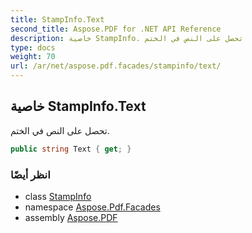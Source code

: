 ```yaml
---
title: StampInfo.Text
second_title: Aspose.PDF for .NET API Reference
description: خاصية StampInfo. تحصل على النص في الختم
type: docs
weight: 70
url: /ar/net/aspose.pdf.facades/stampinfo/text/
---
```

## خاصية StampInfo.Text

تحصل على النص في الختم.

```csharp
public string Text { get; }
```

### انظر أيضًا

* class [StampInfo](../)
* namespace [Aspose.Pdf.Facades](../../../aspose.pdf.facades/)
* assembly [Aspose.PDF](../../../)
